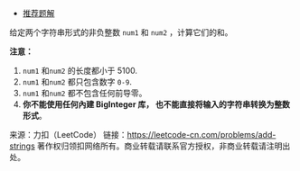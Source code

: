 * [推荐题解](https://leetcode-cn.com/problems/add-strings/solution/add-strings-shuang-zhi-zhen-fa-by-jyd/)

给定两个字符串形式的非负整数 ```num1``` 和 ```num2``` ，计算它们的和。

**注意：**

1. ```num1``` 和```num2``` 的长度都小于 5100.
2. ```num1``` 和```num2``` 都只包含数字 ```0-9```.
3. ```num1``` 和```num2``` 都不包含任何前导零。
4. **你不能使用任何內建 BigInteger 库， 也不能直接将输入的字符串转换为整数形式**。

来源：力扣（LeetCode）
链接：https://leetcode-cn.com/problems/add-strings
著作权归领扣网络所有。商业转载请联系官方授权，非商业转载请注明出处。
